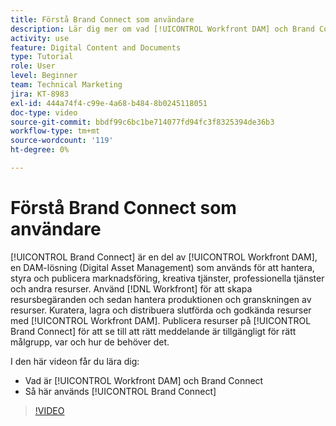 ```yaml
---
title: Förstå Brand Connect som användare
description: Lär dig mer om vad [!UICONTROL Workfront DAM] och Brand Connect är och hur de används.
activity: use
feature: Digital Content and Documents
type: Tutorial
role: User
level: Beginner
team: Technical Marketing
jira: KT-8983
exl-id: 444a74f4-c99e-4a68-b484-8b0245118051
doc-type: video
source-git-commit: bbdf99c6bc1be714077fd94fc3f8325394de36b3
workflow-type: tm+mt
source-wordcount: '119'
ht-degree: 0%

---
```


# Förstå Brand Connect som användare

[!UICONTROL Brand Connect] är en del av [!UICONTROL Workfront DAM], en DAM-lösning (Digital Asset Management) som används för att hantera, styra och publicera marknadsföring, kreativa tjänster, professionella tjänster och andra resurser. Använd [!DNL Workfront] för att skapa resursbegäranden och sedan hantera produktionen och granskningen av resurser. Kuratera, lagra och distribuera slutförda och godkända resurser med [!UICONTROL Workfront DAM]. Publicera resurser på [!UICONTROL Brand Connect] för att se till att rätt meddelande är tillgängligt för rätt målgrupp, var och hur de behöver det.

I den här videon får du lära dig:

* Vad är [!UICONTROL Workfront DAM] och Brand Connect
* Så här används [!UICONTROL Brand Connect]

>[!VIDEO](https://video.tv.adobe.com/v/335245/?quality=12&learn=on&enablevpops=1)
